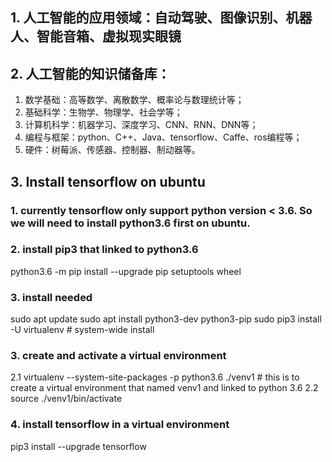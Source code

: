 ## 1. 人工智能的应用领域：自动驾驶、图像识别、机器人、智能音箱、虚拟现实眼镜

## 2. 人工智能的知识储备库：
 1. 数学基础：高等数学、离散数学、概率论与数理统计等；
 2. 基础科学：生物学、物理学、社会学等；
 3. 计算机科学：机器学习、深度学习、CNN、RNN、DNN等；
 4. 编程与框架：python、C++、Java、tensorflow、Caffe、ros编程等；
 5. 硬件：树莓派、传感器、控制器、制动器等。

## 3. Install tensorflow on ubuntu
### 1. currently tensorflow only support python version < 3.6. So we will need to install python3.6 first on ubuntu.
### 2. install pip3 that linked to python3.6
python3.6 -m pip install --upgrade pip setuptools wheel

### 3. install needed 
sudo apt update
sudo apt install python3-dev python3-pip
sudo pip3 install -U virtualenv  # system-wide install

### 3. create and activate a virtual environment 
2.1 virtualenv --system-site-packages -p python3.6 ./venv1 # this is to create a virtual environment that named venv1 and linked to python 3.6
2.2 source ./venv1/bin/activate

### 4. install tensorflow in a virtual environment
pip3 install --upgrade tensorflow




